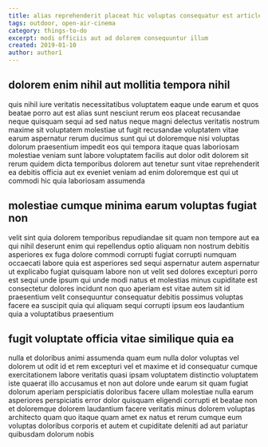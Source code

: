 ```yaml
---
title: alias reprehenderit placeat hic voluptas consequatur est article 7805
tags: outdoor, open-air-cinema
category: things-to-do
excerpt: modi officiis aut ad dolorem consequuntur illum
created: 2019-01-10
author: author1
---
```


## dolorem enim nihil aut mollitia tempora nihil

quis nihil iure veritatis necessitatibus voluptatem eaque unde earum et quos beatae porro aut est alias sunt nesciunt rerum eos placeat recusandae neque quisquam sequi ad sed natus neque magni delectus veritatis nostrum maxime sit voluptatem molestiae ut fugit recusandae voluptatem vitae earum aspernatur rerum ducimus sunt qui ut doloremque nisi voluptas dolorum praesentium impedit eos qui tempora itaque quas laboriosam molestiae veniam sunt labore voluptatem facilis aut dolor odit dolorem sit rerum quidem dicta temporibus dolorem aut tenetur sunt vitae reprehenderit ea debitis officia aut ex eveniet veniam ad enim doloremque est qui ut commodi hic quia laboriosam assumenda

## molestiae cumque minima earum voluptas fugiat non

velit sint quia dolorem temporibus repudiandae sit quam non tempore aut ea qui nihil deserunt enim qui repellendus optio aliquam non nostrum debitis asperiores ex fuga dolore commodi corrupti fugiat corrupti numquam occaecati labore quia est asperiores sed sequi aspernatur autem aspernatur ut explicabo fugiat quisquam labore non ut velit sed dolores excepturi porro est sequi unde ipsum qui unde modi natus et molestias minus cupiditate est consectetur dolores incidunt non quo aperiam est vitae autem sit id praesentium velit consequuntur consequatur debitis possimus voluptas facere ea suscipit quia qui aliquam sequi corrupti ipsum eos laudantium quia a voluptatibus praesentium

## fugit voluptate officia vitae similique quia ea

nulla et doloribus animi assumenda quam eum nulla dolor voluptas vel dolorem ut odit id et rem excepturi vel et maxime et id consequatur cumque exercitationem labore veritatis quasi ipsam voluptatem distinctio voluptatem iste quaerat illo accusamus et non aut dolore unde earum sit quam fugiat dolorum aperiam perspiciatis doloribus facere ullam molestiae nulla earum asperiores perspiciatis error dolor quisquam eligendi corrupti et beatae non et doloremque dolorem laudantium facere veritatis minus dolorem voluptas architecto quam quo itaque quam amet ex natus et rerum cumque eum voluptas doloribus corporis et autem et cupiditate deleniti ad aut pariatur quibusdam dolorum nobis
